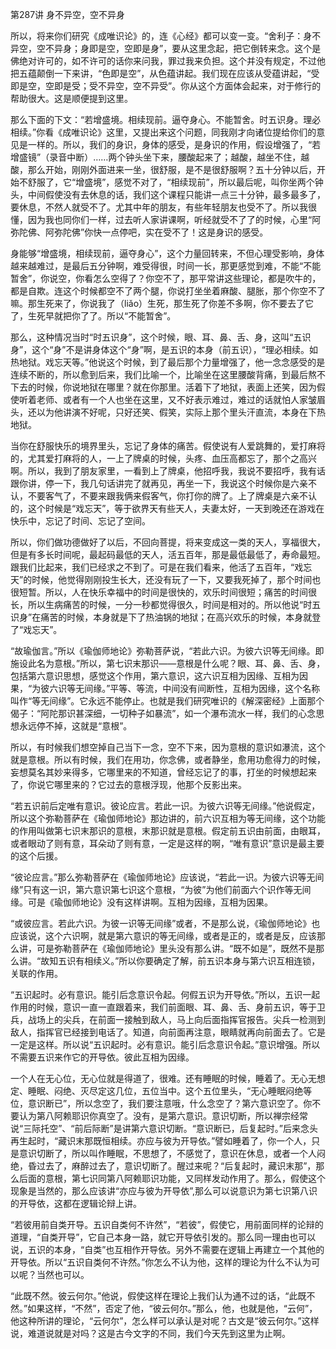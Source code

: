 第287讲 身不异空，空不异身

所以，将来你们研究《成唯识论》的，连《心经》都可以变一变。“舍利子：身不异空，空不异身；身即是空，空即是身”，要从这里念起，把它倒转来念。这个是佛绝对许可的，如不许可的话你来问我，罪过我来负担。这个并没有规定，不过他把五蕴颠倒一下来讲，“色即是空”，从色蕴讲起。我们现在应该从受蕴讲起，“受即是空，空即是受；受不异空，空不异受”。你从这个方面体会起来，对于修行的帮助很大。这是顺便提到这里。

那么下面的下文：“若增盛境。相续现前。逼夺身心。不能暂舍。时五识身。理必相续。”你看《成唯识论》这里，又提出来这个问题，同我刚才向诸位提给你们的意见是一样的。所以，我们的身识，身体的感受，是身识的作用，假设增强了，“若增盛镜”（录音中断）……两个钟头坐下来，腰酸起来了；越酸，越坐不住，越酸，那么开始，刚刚外面进来一坐，很舒服，是不是很舒服啊？五十分钟以后，开始不舒服了，它“增盛境”，感觉不对了，“相续现前”，所以最后呢，叫你坐两个钟头，中间假使没有去休息的话，我们这个课程只能讲一点三十分钟，最多最多了，要休息，不然人就受不了。尤其中年的朋友，有些年轻朋友也受不了。所以我很懂，因为我也同你们一样，过去听人家讲课啊，听经就受不了了的时候，心里“阿弥陀佛、阿弥陀佛”你快一点停吧，实在受不了！这是身识的感受。

身能够“增盛境，相续现前，逼夺身心”，这个力量回转来，不但心理受影响，身体越来越难过，是最后五分钟啊，难受得很，时间一长，那更感觉到难，不能“不能暂舍”，你说空，你看怎么空得了？你空不了，那平常讲这些理论，都是吹牛的，都是自欺。连这个时候都空不了两个腿，你说打坐坐着麻酸、腿胀，那个你空不了嘛。那生死来了，你说我了（liǎo）生死，那生死了你差不多啊，你不要去了它了，生死早就把你了了。所以“不能暂舍”。

那么，这种情况当时“时五识身”，这个时候，眼、耳、鼻、舌、身，这叫“五识身”，这个“身”不是讲身体这个“身”啊，是五识的本身（前五识），“理必相续。如热地狱。戏忘天等。”他说这个时候，到了最后那个力量增强了，他一念念感受的是连续不断的，所以愈到后来，我们比喻一个，比喻坐在这里腰酸背痛，到最后熬不下去的时候，你说地狱在哪里？就在你那里。活着下了地狱，表面上还笑，因为假使听着老师、或者有一个人也坐在这里，又不好表示难过，难过的话就怕人家皱眉头，还以为他讲演不好呢，只好还笑、假笑，实际上那个里头汗直流，本身在下热地狱。

当你在舒服快乐的境界里头，忘记了身体的痛苦。假使说有人爱跳舞的，爱打麻将的，尤其爱打麻将的人，一上了牌桌的时候，头疼、血压高都忘了，那个之高兴啊。所以，我到了朋友家里，一看到上了牌桌，他招呼我，我说不要招呼，我有话跟你讲，停一下，我几句话讲完了就再见，再坐一下，我说这个时候你是六亲不认，不要客气了，不要来跟我俩来假客气，你打你的牌了。上了牌桌是六亲不认的，这个时候是“戏忘天”，等于欲界天有些天人，夫妻太好，一天到晚还在游戏在快乐中，忘记了时间、忘记了空间。

所以，你们做功德做好了以后，不回向菩提，将来变成这一类的天人，享福很大，但是有多长时间呢，最起码最低的天人，活五百年，那是最低最低了，寿命最短。跟我们比起来，我们已经求之不到了。可是在我们看来，他活了五百年，“戏忘天”的时候，他觉得刚刚投生长大，还没有玩了一下，又要我死掉了，那个时间也很短暂。所以，人在快乐幸福中的时间是很快的，欢乐时间很短；痛苦的时间很长，所以生病痛苦的时候，一分一秒都觉得很久，时间是相对的。所以他说“时五识身”在痛苦的时候，本身就是下了热油锅的地狱；在高兴欢乐的时候，本身就登了“戏忘天”。

“故瑜伽言。”所以《瑜伽师地论》弥勒菩萨说，“若此六识。为彼六识等无间缘。即施设此名为意根。”所以，第七识末那识——意根是什么呢？眼、耳、鼻、舌、身，包括第六意识思想，感觉这个作用，第六意识，这六识互相为因缘、互相为因果，“为彼六识等无间缘。”平等、等流，中间没有间断性，互相为因缘，这个名称叫作“等无间缘”。它永远不能停止。也就是我们研究唯识的《解深密经》上面那个偈子：“阿陀那识甚深细，一切种子如暴流”，如一个瀑布流水一样，我们的心念思想永远停不掉，这就是“意根”。

所以，有时候我们想空掉自己当下一念，空不下来，因为意根的意识如瀑流，这个就是意根。所以有时候，我们在用功，你念佛，或者静坐，愈用功愈得力的时候，妄想莫名其妙来得多，它哪里来的不知道，曾经忘记了的事，打坐的时候想起来了，你说它哪里来的？它过去的意根浮现，他那个反影出来。

“若五识前后定唯有意识。彼论应言。若此一识。为彼六识等无间缘。”他说假定，所以这个弥勒菩萨在《瑜伽师地论》那边讲的，前六识互相为等无间缘，这个功能的作用叫做第七识末那识的意根，末那识就是意根。假定前五识由前面，由眼耳，或者眼动了则有意，耳朵动了则有意，一定是这样的啊，“唯有意识”意识是最主要的这个后援。

“彼论应言。”那么弥勒菩萨在《瑜伽师地论》应该说，“若此一识。为彼六识等无间缘”只有这一识，第六意识第七识这个意根，“为彼”为他们前面六个识作等无间缘。可是《瑜伽师地论》没有这样讲啊。互相为因缘，互相为因果。

“或彼应言。若此六识。为彼一识等无间缘”或者，不是那么说，《瑜伽师地论》也应该说，这个六识啊，就是第六意识的等无间缘，或者是正的，或者是反，应该那么讲，可是弥勒菩萨在《瑜伽师地论》里头没有那么讲。“既不如是”，既然不是那么讲。“故知五识有相续义。”所以你要确定了解，前五识本身与第六识互相连锁，关联的作用。

“五识起时。必有意识。能引后念意识令起。何假五识为开导依。”所以，五识一起作用的时候，意识一直一直跟着来，我们前面眼、耳、鼻、舌、身前五识，等于卫兵，战场上的尖兵，在前面一接触到敌人，马上向后面指挥官报告。尖兵一检测到敌人，指挥官已经接到电话了。知道，向前面再注意，眼睛就再向前面去了。它是一定是这样。所以说“五识起时。必有意识。能引后念意识令起。”意识增强。所以不需要五识来作它的开导依。彼此互相为因缘。

一个人在无心位，无心位就是得道了，很难。还有睡眠的时候，睡着了。无心无想定、睡眠、闷绝、灭尽定这几位，五位当中。这个五位里头，“无心睡眠闷绝等位，意识断已”，所以念空了，我们要注意哦，什么念空了？第六意识空了。你不要认为第八阿赖耶识你真空了。没有，是第六意识。意识切断，所以禅宗经常说“三际托空”、“前后际断”是讲第六意识切断。“意识断已，后复起时。”后来念头再生起时，“藏识末那既恒相续。亦应与彼为开导依。”譬如睡着了，你一个人，只是意识切断了，所以叫作睡眠，不思想了，不感觉了，意识在休息，或者一个人闷绝，昏过去了，麻醉过去了，意识切断了。醒过来呢？“后复起时，藏识末那”，那么后面的意根，第七识同第八阿赖耶识功能，又同样发动作用了。那么，假使这个现象是当然的，那么应该讲“亦应与彼为开导依”,那么可以说意识为第七识第八识的开导依，这都在逻辑论辩上讲。

“若彼用前自类开导。五识自类何不许然”，“若彼”，假使它，用前面同样的论辩的道理，“自类开导”，它自己本身一路，就它开导依引发的。那么同一理由也可以说，五识的本身，“自类”也互相作开导依。另外不需要在逻辑上再建立一个其他的开导依。所以“五识自类何不许然。”你怎么不认为他，这样的理论为什么不认为可以呢？当然也可以。

“此既不然。彼云何尔。”他说，假使这样在理论上我们认为通不过的话，“此既不然。”如果这样，“不然”，否定了他，“彼云何尔。”那么，他，也就是他，“云何”，他这种所讲的理论，“云何尔”，怎么样可以承认是对呢？古文是“彼云何尔。”这样说，难道说就是对吗？这是古今文字的不同，我们今天先到这里为止啊。


